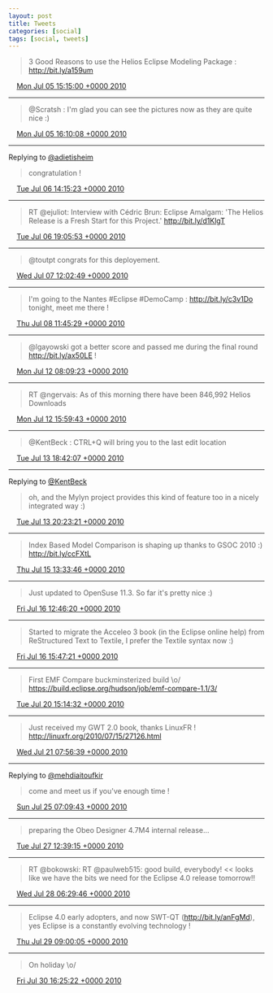 ```yaml
---
layout: post
title: Tweets
categories: [social]
tags: [social, tweets]
---
```

> 3 Good Reasons to use the Helios Eclipse Modeling Package : http://bit.ly/a159um

<img src="{{ site.url }}/media/tweet.ico" width="12" /> [Mon Jul 05 15:15:00 +0000 2010](https://twitter.com/bruncedric/status/17796920520)

----

> @Scratsh : I'm glad you can see the pictures now as they are quite nice :)

<img src="{{ site.url }}/media/tweet.ico" width="12" /> [Mon Jul 05 16:10:08 +0000 2010](https://twitter.com/bruncedric/status/17800579175)

----

Replying to [@adietisheim](https://twitter.com/adietisheim/status/17869974668)

> congratulation !

<img src="{{ site.url }}/media/tweet.ico" width="12" /> [Tue Jul 06 14:15:23 +0000 2010](https://twitter.com/bruncedric/status/17870112326)

----

> RT @ejuliot: Interview with Cédric Brun: Eclipse Amalgam: 'The Helios Release is a Fresh Start for this Project.' http://bit.ly/d1KlgT

<img src="{{ site.url }}/media/tweet.ico" width="12" /> [Tue Jul 06 19:05:53 +0000 2010](https://twitter.com/bruncedric/status/17888998103)

----

> @toutpt congrats for this deployement.

<img src="{{ site.url }}/media/tweet.ico" width="12" /> [Wed Jul 07 12:02:49 +0000 2010](https://twitter.com/bruncedric/status/17943464318)

----

> I'm going to the Nantes #Eclipse #DemoCamp : http://bit.ly/c3v1Do tonight, meet me there !

<img src="{{ site.url }}/media/tweet.ico" width="12" /> [Thu Jul 08 11:45:29 +0000 2010](https://twitter.com/bruncedric/status/18028388174)

----

> @lgayowski got a better score and passed me during the final round http://bit.ly/ax50LE !

<img src="{{ site.url }}/media/tweet.ico" width="12" /> [Mon Jul 12 08:09:23 +0000 2010](https://twitter.com/bruncedric/status/18339217332)

----

> RT @ngervais: As of this morning there have been 846,992 Helios Downloads

<img src="{{ site.url }}/media/tweet.ico" width="12" /> [Mon Jul 12 15:59:43 +0000 2010](https://twitter.com/bruncedric/status/18364286446)

----

> @KentBeck : CTRL+Q will bring you to the last edit location

<img src="{{ site.url }}/media/tweet.ico" width="12" /> [Tue Jul 13 18:42:07 +0000 2010](https://twitter.com/bruncedric/status/18457924962)

----

Replying to [@KentBeck](https://twitter.com/KentBeck/status/18452897988)

> oh, and the Mylyn project provides this kind of feature too in a nicely integrated way :)

<img src="{{ site.url }}/media/tweet.ico" width="12" /> [Tue Jul 13 20:23:21 +0000 2010](https://twitter.com/bruncedric/status/18463803784)

----

> Index Based Model Comparison is shaping up thanks to GSOC 2010 :) http://bit.ly/ccFXtL

<img src="{{ site.url }}/media/tweet.ico" width="12" /> [Thu Jul 15 13:33:46 +0000 2010](https://twitter.com/bruncedric/status/18602253745)

----

> Just updated to OpenSuse 11.3. So far it's pretty nice :)

<img src="{{ site.url }}/media/tweet.ico" width="12" /> [Fri Jul 16 12:46:20 +0000 2010](https://twitter.com/bruncedric/status/18682629459)

----

> Started to migrate the Acceleo 3 book (in the Eclipse online help) from ReStructured Text to Textile, I prefer the Textile syntax now :)

<img src="{{ site.url }}/media/tweet.ico" width="12" /> [Fri Jul 16 15:47:21 +0000 2010](https://twitter.com/bruncedric/status/18695737794)

----

> First EMF Compare buckminsterized build \o/ https://build.eclipse.org/hudson/job/emf-compare-1.1/3/

<img src="{{ site.url }}/media/tweet.ico" width="12" /> [Tue Jul 20 15:14:32 +0000 2010](https://twitter.com/bruncedric/status/19000894605)

----

> Just received my GWT 2.0 book, thanks LinuxFR ! http://linuxfr.org/2010/07/15/27126.html

<img src="{{ site.url }}/media/tweet.ico" width="12" /> [Wed Jul 21 07:56:39 +0000 2010](https://twitter.com/bruncedric/status/19060265649)

----

Replying to [@mehdiaitoufkir](https://twitter.com/mehdiaitoufkir/status/19470095529)

> come and meet us if you've enough time !

<img src="{{ site.url }}/media/tweet.ico" width="12" /> [Sun Jul 25 07:09:43 +0000 2010](https://twitter.com/bruncedric/status/19479442838)

----

> preparing the Obeo Designer 4.7M4 internal release...

<img src="{{ site.url }}/media/tweet.ico" width="12" /> [Tue Jul 27 12:39:15 +0000 2010](https://twitter.com/bruncedric/status/19653268701)

----

> RT @bokowski: RT @paulweb515: good build, everybody! &lt;&lt; looks like we have the bits we need for the Eclipse 4.0 release tomorrow!!

<img src="{{ site.url }}/media/tweet.ico" width="12" /> [Wed Jul 28 06:29:46 +0000 2010](https://twitter.com/bruncedric/status/19720339247)

----

> Eclipse 4.0 early adopters, and now SWT-QT  (http://bit.ly/anFgMd), yes Eclipse is a constantly evolving technology !

<img src="{{ site.url }}/media/tweet.ico" width="12" /> [Thu Jul 29 09:00:05 +0000 2010](https://twitter.com/bruncedric/status/19811910731)

----

> On holiday  \o/

<img src="{{ site.url }}/media/tweet.ico" width="12" /> [Fri Jul 30 16:25:22 +0000 2010](https://twitter.com/bruncedric/status/19921939057)